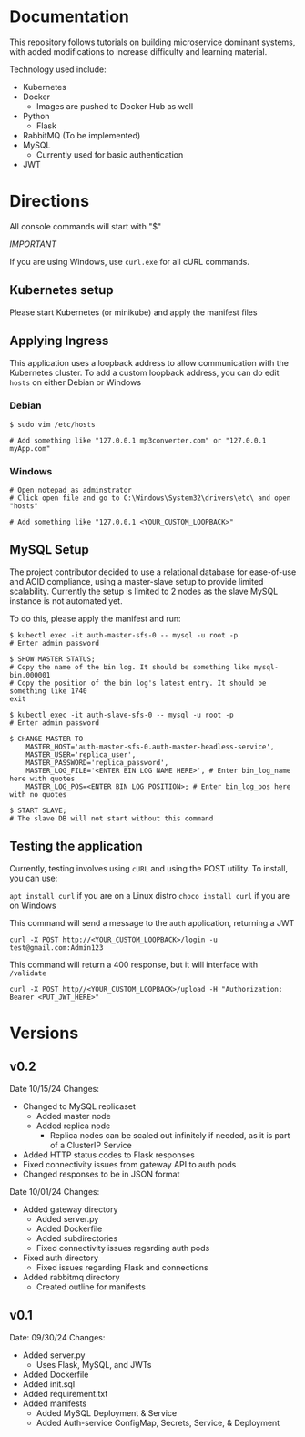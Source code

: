 # Documentation

This repository follows tutorials on building microservice dominant systems, with added modifications to increase difficulty and learning material.

Technology used include:

- Kubernetes
- Docker
  - Images are pushed to Docker Hub as well
- Python
  - Flask
- RabbitMQ (To be implemented)
- MySQL
  - Currently used for basic authentication
- JWT

# Directions

All console commands will start with "$"

*IMPORTANT*

If you are using Windows, use `curl.exe` for all cURL commands.

## Kubernetes setup

Please start Kubernetes (or minikube) and apply the manifest files

## Applying Ingress

This application uses a loopback address to allow communication with the Kubernetes cluster. To add a custom loopback address, you can do edit `hosts` on either Debian or Windows

### Debian

```
$ sudo vim /etc/hosts

# Add something like "127.0.0.1 mp3converter.com" or "127.0.0.1 myApp.com"
```

### Windows

```
# Open notepad as adminstrator
# Click open file and go to C:\Windows\System32\drivers\etc\ and open "hosts"

# Add something like "127.0.0.1 <YOUR_CUSTOM_LOOPBACK>"
```

## MySQL Setup

The project contributor decided to use a relational database for ease-of-use and ACID compliance, using a master-slave setup to provide limited scalability. Currently the setup is limited to 2 nodes as the slave MySQL instance is not automated yet.

To do this, please apply the manifest and run:

```
$ kubectl exec -it auth-master-sfs-0 -- mysql -u root -p
# Enter admin password

$ SHOW MASTER STATUS;
# Copy the name of the bin log. It should be something like mysql-bin.000001
# Copy the position of the bin log's latest entry. It should be something like 1740
exit

$ kubectl exec -it auth-slave-sfs-0 -- mysql -u root -p
# Enter admin password

$ CHANGE MASTER TO 
    MASTER_HOST='auth-master-sfs-0.auth-master-headless-service', 
    MASTER_USER='replica_user', 
    MASTER_PASSWORD='replica_password', 
    MASTER_LOG_FILE='<ENTER BIN LOG NAME HERE>', # Enter bin_log_name here with quotes
    MASTER_LOG_POS=<ENTER BIN LOG POSITION>; # Enter bin_log_pos here with no quotes

$ START SLAVE;
# The slave DB will not start without this command
```

## Testing the application

Currently, testing involves using `cURL` and using the POST utility. To install, you can use:

`apt install curl` if you are on a Linux distro
`choco install curl` if you are on Windows

This command will send a message to the `auth` application, returning a JWT

```
curl -X POST http://<YOUR_CUSTOM_LOOPBACK>/login -u test@gmail.com:Admin123
```

This command will return a 400 response, but it will interface with `/validate`

```
curl -X POST http//<YOUR_CUSTOM_LOOPBACK>/upload -H "Authorization: Bearer <PUT_JWT_HERE>"
```

# Versions

## v0.2

Date 10/15/24
Changes:

- Changed to MySQL replicaset
  - Added master node
  - Added replica node
    - Replica nodes can be scaled out infinitely if needed, as it is part of a ClusterIP Service
- Added HTTP status codes to Flask responses
- Fixed connectivity issues from gateway API to auth pods
- Changed responses to be in JSON format

Date 10/01/24
Changes:

- Added gateway directory
  - Added server.py
  - Added Dockerfile
  - Added subdirectories
  - Fixed connectivity issues regarding auth pods
- Fixed auth directory
  - Fixed issues regarding Flask and connections
- Added rabbitmq directory
  - Created outline for manifests

## v0.1

Date: 09/30/24
Changes:

- Added server.py
  - Uses Flask, MySQL, and JWTs
- Added Dockerfile
- Added init.sql
- Added requirement.txt
- Added manifests
  - Added MySQL Deployment & Service
  - Added Auth-service ConfigMap, Secrets, Service, & Deployment
